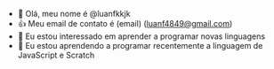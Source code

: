 - 👋 Olá, meu nome é @luanfkkjk
- 👍 Meu email de contato é (email) (luanf4849@gmail.com)
- 👀 Eu estou interessado em aprender a programar novas linguagens
- 🌱 Eu estou aprendendo a programar recentemente a linguagem de JavaScript e Scratch


